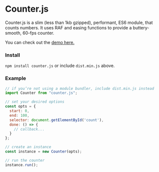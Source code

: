 # Counter.js
Counter.js is a slim (less than 1kb gzipped), performant, ES6 module, that counts numbers. It uses RAF and easing functions to provide a buttery-smooth, 60-fps counter.

You can check out the [demo here.](https://jaxgeller.com/projects/counter.js/)

### Install

`npm install counter.js` or include `dist.min.js` above.

### Example

```javascript
// if you’re not using a module bundler, include dist.min.js instead
import Counter from "counter.js";

// set your desired options
const opts = {
  start: 0,
  end: 100,
  selector: document.getElementById('count'),
  done: () => {
    // callback...
  }
};

// create an instance
const instance = new Counter(opts);

// run the counter
instance.run();
```
